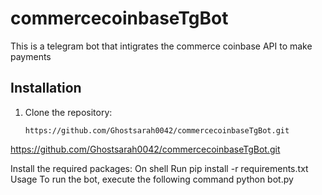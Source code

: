 # commercecoinbaseTgBot
This is a telegram bot that intigrates the commerce coinbase API  to make payments 

## Installation
1. Clone the repository:
   ```shell
   https://github.com/Ghostsarah0042/commercecoinbaseTgBot.git
https://github.com/Ghostsarah0042/commercecoinbaseTgBot.git

Install the required packages:
On shell Run 
pip install -r requirements.txt
Usage
To run the bot, execute the following command
python bot.py
